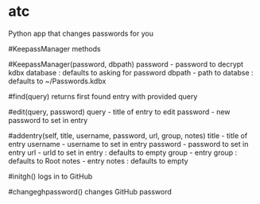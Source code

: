 # atc
Python app that changes passwords for you

#KeepassManager methods

#KeepassManager(password, dbpath)
password - password to decrypt kdbx database : defaults to asking for password
dbpath - path to databse : defaults to ~/Passwords.kdbx


#find(query)
returns first found entry with provided query


#edit(query, password)
query - title of entry to edit
password - new password to set in entry


#addentry(self, title, username, password, url,  group, notes)
title - title of entry
username - username to set in entry
password - password to set in entry
url - urld to set in entry : defaults to empty
group - entry group : defaults to Root
notes - entry notes : defaults to empty


#initgh()
logs in to GitHub


#changeghpassword()
changes GitHub password

